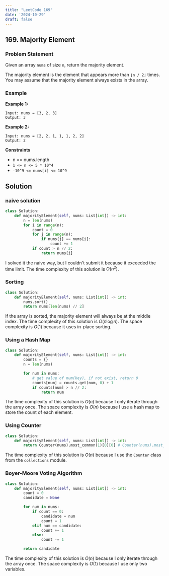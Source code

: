 ```yaml
---
title: "LeetCode 169"
date: '2024-10-29'
draft: false
---
```


## 169. Majority Element

### Problem Statement

Given an array `nums` of size `n`, return the majority element.

The majority element is the element that appears more than `⌊n / 2⌋` times. You may assume that the majority element always exists in the array.

### Example

**Example 1:**
```plaintext
Input: nums = [3, 2, 3]
Output: 3
```

**Example 2:**
```plaintext
Input: nums = [2, 2, 1, 1, 1, 2, 2]
Output: 2
```

**Constraints**
- n == nums.length
- `1 <= n <= 5 * 10^4`
- `-10^9 <= nums[i] <= 10^9`

## Solution

### naive solution

```python
class Solution:
    def majorityElement(self, nums: List[int]) -> int:
        n = len(nums)
        for i in range(n):
            count = 0
            for j in range(n):
                if nums[j] == nums[i]:
                    count += 1
            if count > n // 2:
                return nums[i]
```

I solved it the naive way, but I couldn't submit it because it exceeded the time limit. The time complexity of this solution is $O(n^2)$.

### Sorting

```python
class Solution:
    def majorityElement(self, nums: List[int]) -> int:
        nums.sort()
        return nums[len(nums) // 2]
```

If the array is sorted, the majority element will always be at the middle index. The time complexity of this solution is $O(n \log n)$. The space complexity is $O(1)$ because it uses in-place sorting.

### Using a Hash Map

```python
class Solution:
    def majorityElement(self, nums: List[int]) -> int:
        counts = {}
        n = len(nums)

        for num in nums:
            # get value of num(key), if not exist, return 0
            counts[num] = counts.get(num, 0) + 1
            if counts[num] > n // 2:
                return num
```

The time complexity of this solution is $O(n)$ because I only iterate through the array once. The space complexity is $O(n)$ because I use a hash map to store the count of each element.

### Using Counter

```python
class Solution:
    def majorityElement(self, nums: List[int]) -> int:
        return Counter(nums).most_common(1)[0][0] # Counter(nums).most_common(1) == [(3, 2)]
```

The time complexity of this solution is $O(n)$ because I use the `Counter` class from the `collections` module. 

### Boyer-Moore Voting Algorithm

```python
class Solution:
    def majorityElement(self, nums: List[int]) -> int:
        count = 0
        candidate = None

        for num in nums:
            if count == 0:
                candidate = num
                count = 1
            elif num == candidate:
                count += 1
            else:
                count -= 1

        return candidate
```

The time complexity of this solution is $O(n)$ because I only iterate through the array once. The space complexity is $O(1)$ because I use only two variables. 

